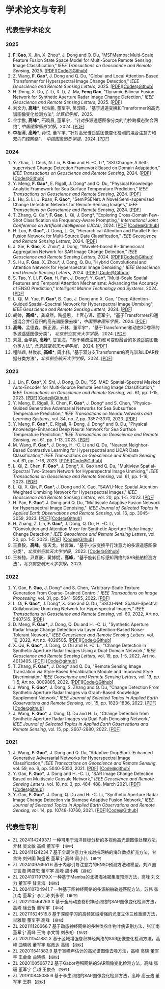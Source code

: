 # 学术论文与专利

## 代表性学术论文

### **2025**
1. **F. Gao**, X. Jin, X. Zhou*, J. Dong and Q. Du, "MSFMamba: Multi-Scale Feature Fusion State Space Model for Multi-Source Remote Sensing Image Classification," *IEEE Transactions on Geoscience and Remote Sensing*, 2025. [[PDF](<https://ieeexplore.ieee.org/document/10856240/>)][[Code@Github](<https://github.com/oucailab/MSFMamba>)]
1. Z. Wang, **F. Gao***, J. Dong and Q. Du, "Global and Local Attention-Based Transformer for Hyperspectral Image Change Detection," *IEEE Geoscience and Remote Sensing Letters*, 2025. [[PDF](<https://ieeexplore.ieee.org/document/10766648>)][[Code@Github](<https://github.com/summitgao/GLAFormer>)]
1. H. Dong, X. Du, Z. Li, X. Li, Z. Ma, **Feng Gao**, "Dynamic Bilinear Fusion Network for Synthetic Aperture Radar Image Change Detection," *IEEE Geoscience and Remote Sensing Letters*, 2025. [[PDF](<https://ieeexplore.ieee.org/document/10848167>)]
1. 刘文力, **高峰\***, 张浩鹏, 董军宇, 吴淳桐，"基于通道变换和Transformer的高光谱图像变化检测方法", *计算机学报*，2025.
1. 金学鹏, **高峰\***, 石晓晨, 董军宇，"针对多源遥感图像分类的门控跨模态聚合网络", *中国图象图形学报*，2024. [[PDF](<https://cjig.cn/zh/article/doi/10.11834/jig.240359/>)]
1. 李相潭, **高峰\***, 孙悦, 董军宇, "针对高光谱遥感图像变化检测的混合注意力和双向门控网络"， *中国图象图形学报*，2024. [[PDF](<https://cjig.cn/zh/article/doi/10.11834/jig.240360/>)]


### **2024**
1. Y. Zhao, T. Celik, N. Liu, **F. Gao** and H. -C. Li*, "SSLChange: A Self-supervised Change Detection Framework Based on Domain Adaptation," *IEEE Transactions on Geoscience and Remote Sensing*, 2024. [[PDF](<https://ieeexplore.ieee.org/document/10741199>)][[Code@Github](https://github.com/MarsZhaoYT/SSLChange)]
1. Y. Meng, **F. Gao\***, E. Rigall, J. Dong* and Q. Du, "Physical Knowledge Analytic Framework for Sea Surface Temperature Prediction,"  *IEEE Transactions on Geoscience and Remote Sensing*, 2024. [[PDF](<https://ieeexplore.ieee.org/document/10699380>)]
1. L. Hu, S. Li, J. Ruan, **F. Gao\***, "SemiPSENet: A Novel Semi-supervised Change Detection Network for Remote Sensing Images," *IEEE Transactions on Geoscience and Remote Sensing*, 2024. [[PDF](<https://ieeexplore.ieee.org/document/10613832>)]
1. T. Zhang, Q. Cai*, **F. Gao**, L. Qi, J. Dong*, "Exploring Cross-Domain Few-Shot Classification via Frequency-Aware Prompting," *International Joint Conference on Artificial Intelligence (IJCAI)*, 2024. [[PDF](<https://arxiv.org/abs/2406.16422>)][[Code@Github](<https://github.com/tinkez/FAP_CDFSC>)]
1. H. Luo, **F. Gao\***, J. Dong, L. Qi, "Hierarchical Attention and Parallel Filter Fusion Network for Multi-Source Data Classification," *IEEE Geoscience and Remote Sensing Letters*, 2024. [[PDF](<https://ieeexplore.ieee.org/document/10643609>)]
1. J. Xie, **F. Gao**, X. Zhou*, J. Dong, "Wavelet-based Bi-dimensional Aggregation Network for SAR Image Change Detection," *IEEE Geoscience and Remote Sensing Letters*, 2024. [[PDF](<https://ieeexplore.ieee.org/document/10605827>)][[Code@Github](<https://github.com/xuwayyy/WBANet>)]
1. S. Hu, **F. Gao**, X. Zhou*, J. Dong, Q. Du, "Hybrid Convolutional and Attention Network for Hyperspectral Image Denoising," *IEEE Geoscience and Remote Sensing Letters*, 2024. [[PDF](<https://ieeexplore.ieee.org/document/10445289>)] [[Code@Github](<https://github.com/summitgao/HCANet>)]
1. S. Tao, Y. Li, **F. Gao**, H. Fan, J. Dong*, Y. Gan*, "Multi-Scale Spatial Features and Temporal Attention Mechanisms: Advancing the Accuracy of ENSO Prediction," *Intelligent Marine Technology and Systems*, 2024. [[PDF](<https://link.springer.com/article/10.1007/s44295-023-00017-w>)]
1. L. Qi, M. Yue, **F. Gao***, B. Cao, J. Dong and X. Gao, "Deep Attention-Guided Spatial–Spectral Network for Hyperspectral Image Unmixing", *IEEE Geoscience and Remote Sensing Letters*, 2024. [[PDF](<https://ieeexplore.ieee.org/document/10371391>)]
1. 胡帅，**高峰***，龚卓然，陶盛恩，上官心语，董军宇，"基于Transformer和通道混合并行卷积的高光谱图像去噪"，*中国图象图形学报*，2024. [[PDF](<https://cjig.cn/zh/article/doi/10.11834/jig.230381/>)]
1. **高峰**，孟德森，解正源，亓林，董军宇*，"基于Transformer和动态3D卷积的多源遥感图像分类"， *北京航空航天大学学报*，2024.  [[PDF](<https://bhxb.buaa.edu.cn/bhzk/cn/article/doi/10.13700/j.bh.1001-5965.2022.0397>)]
1. 刘晟, 金学鹏, **高峰\***, 甘言海，"基于稀疏注意力和可变形融合的多源遥感图像分类方法", *北京航空航天大学学报*， 2024. [[PDF](<https://bhxb.buaa.edu.cn/bhzk/cn/article/doi/10.13700/j.bh.1001-5965.2024.0480>)]
1. 程陆瑶, 林俊彦, **高峰\***, 周小伟, "基于双分支Transformer的高光谱和LiDAR数据分类方法"，*北京航空航天大学学报*，2024. [[PDF](<https://bhxb.buaa.edu.cn/bhzk/cn/article/doi/10.13700/j.bh.1001-5965.2024.0479>)]


### **2023**
1. J. Lin, **F. Gao***, X. Shi, J. Dong, Q. Du, "SS-MAE: Spatial-Spectral Masked Auto-Encoder for Multi-Source Remote Sensing Image Classification," *IEEE Transactions on Geoscience and Remote Sensing*, vol. 61, pp. 1-15, 2023. [[PDF](<https://arxiv.org/abs/2311.04442>)][[Code@Github](<https://github.com/summitgao/SS-MAE>)]
1. Y. Meng, E. Rigall, X. Chen, **F. Gao***, J. Dong* and S. Chen, "Physics-Guided Generative Adversarial Networks for Sea Subsurface Temperature Prediction," *IEEE Transactions on Neural Networks and Learning Systems*, vol. 34, no. 7, pp. 3357-3370, 2023. [[PDF](<https://arxiv.org/abs/2111.03064>)]
1. Y. Meng, **F. Gao\***, E. Rigall, R. Dong, J. Dong\* and Q. Du, "Physical Knowledge-Enhanced Deep Neural Network for Sea Surface Temperature Prediction," *IEEE Transactions on Geoscience and Remote Sensing*, vol. 61, pp. 1-13, 2023. [[PDF](<https://ieeexplore.ieee.org/document/10068549>)]
1. M. Wang, **F. Gao\***, J. Dong, H. -C. Li and Q. Du, "Nearest Neighbor-Based Contrastive Learning for Hyperspectral and LiDAR Data Classification," *IEEE Transactions on Geoscience and Remote Sensing*, vol. 61, pp. 1-16, 2023. \[[PDF](https://ieeexplore.ieee.org/document/10015054)]\[[Code@Github](https://github.com/summitgao/NNCNet)]
1. L. Qi, Z. Chen, **F. Gao\***, J. Dong\*, X. Gao and Q. Du, "Multiview Spatial-Spectral Two-Stream Network for Hyperspectral Image Unmixing," *IEEE Transactions on Geoscience and Remote Sensing*, vol. 61, pp. 1-16, 2023. \[[PDF](https://ieeexplore.ieee.org/document/10018370)]
1. L. Qi, X. Qin, **F. Gao***, J. Dong and X. Gao, "SAWU-Net: Spatial Attention Weighted Unmixing Network for Hyperspectral Images," *IEEE Geoscience and Remote Sensing Letters*, vol. 20, pp. 1-5, 2023. [[PDF](<https://ieeexplore.ieee.org/abstract/document/10113313>)]
1. H. Pan, **F. Gao***, J. Dong and Q. Du, "Multiscale Adaptive Fusion Network for Hyperspectral Image Denoising,"  *IEEE Journal of Selected Topics in Applied Earth Observations and Remote Sensing*, vol. 16, pp. 3045-3059, 2023. [[PDF](<https://ieeexplore.ieee.org/document/10078381>)][[Code@Github](<https://github.com/summitgao/MAFNet>)]
1. H. Zhang, Z. Lin, **F. Gao***, J. Dong, Q. Du, H. -C. Li, "Convolution and Attention Mixer for Synthetic Aperture Radar Image Change Detection," *IEEE Geoscience and Remote Sensing Letters*, vol. 20, pp. 1-5, 2023. [[PDF](<https://ieeexplore.ieee.org/document/10262014>)] [[Code@Github](<https://github.com/summitgao/CAMixer>)]
1. 王嘉毅，**高峰**，张天戈，甘言海，"基于小波变换平行注意力的多源遥感图像分类"，*北京航空航天大学学报*，2023. [[Code@Github](<https://github.com/summitgao/WPANet>)]
1. 王梓懿，尹嘉豪，黄博斌，**高峰**，"基于旋转目标感知网络的SAR船舶检测方法"，*北京航空航天大学学报*，2023. 

### **2022**
1. Y. Gan, **F. Gao**, J. Dong* and S. Chen, "Arbitrary-Scale Texture Generation From Coarse-Grained Control," *IEEE Transactions on Image Processing*, vol. 31, pp. 5841-5855, 2022. \[[PDF](https://ieeexplore.ieee.org/document/9875113)] 
1. L. Qi, **F. Gao\***, J. Dong\*, X. Gao and Q. Du, "SSCU-Net: Spatial–Spectral Collaborative Unmixing Network for Hyperspectral Images," *IEEE Transactions on Geoscience and Remote Sensing*, vol. 60, 2022, Art no. 5407515. \[[PDF](https://arxiv.org/abs/2203.06375)] 
1. D. Meng, **F. Gao\***, J. Dong, Q. Du and H. -C. Li, "Synthetic Aperture Radar Image Change Detection via Layer Attention-Based Noise-Tolerant Network," *IEEE Geoscience and Remote Sensing Letters*, vol. 19, 2022, Art no. 4026505. \[[PDF](https://ieeexplore.ieee.org/document/9868351)]\[[Code@Github](https://github.com/summitgao/LANTNet)] 
1. X. Qu, **F. Gao\***, J. Dong, Q. Du and H. -C. Li, "Change Detection in Synthetic Aperture Radar Images Using a Dual-Domain Network," *IEEE Geoscience and Remote Sensing Letters*, vol. 19, pp. 1-5, 2022, Art no. 4013405. \[[PDF](https://arxiv.org/pdf/2104.06699.pdf)] \[[Code@github](https://github.com/summitgao/SAR%5C_CD%5C_DDNet)] 
1. T. Zhang, **F. Gao\***, J. Dong\* and Q. Du, "Remote Sensing Image Translation via Style-Based Recalibration Module and Improved Style Discriminator," *IEEE Geoscience and Remote Sensing Letters*, vol. 19, pp. 1-5, Art no. 8009805, 2022. [[PDF](https://ieeexplore.ieee.org/document/9391996)]\[[Code@Github](https://github.com/summitgao/RSIT%5C_SRM%5C_ISD)]
1. J. Wang, **F. Gao\***, J. Dong, S. Zhang and Q. Du, "Change Detection From Synthetic Aperture Radar Images via Graph-Based Knowledge Supplement Network," *IEEE Journal of Selected Topics in Applied Earth Observations and Remote Sensing*, vol. 15, pp. 1823-1836, 2022. \[[PDF](https://ieeexplore.ieee.org/document/9699382)] \[[Code@github](https://github.com/summitgao/SAR%5C_CD%5C_GKSNet)] 
1. J. Wang, **F. Gao***, J. Dong, Q. Du and H. Li, "Change Detection from Synthetic Aperture Radar Images via Dual Path Denoising Network," *IEEE Journal of Selected Topics in Applied Earth Observations and Remote Sensing*, vol. 15, pp. 2667-2680, 2022. \[[PDF](https://ieeexplore.ieee.org/document/9736680)]


### **2021**
1. J. Wang, **F. Gao\***, J. Dong and Q. Du, "Adaptive DropBlock-Enhanced Generative Adversarial Networks for Hyperspectral Image Classification," *IEEE Transactions on Geoscience and Remote Sensing*, vol. 59, no. 6, pp. 5040-5053, 2021. \[[PDF](https://gaopursuit.oss-cn-beijing.aliyuncs.com/pub/tgrs20%5C_adgan%5C_hyperspectral%5C_image%5C_classification.pdf)] \[[Code@github](https://github.com/summitgao/HC%5C_ADGAN)] 
1. Y. Gao, **F. Gao\***, J. Dong and H. -C. Li, "SAR Image Change Detection Based on Multiscale Capsule Network," *IEEE Geoscience and Remote Sensing Letters*, vol. 18, no. 3, pp. 484-488, March 2021. \[[PDF](https://gaopursuit.oss-cn-beijing.aliyuncs.com/pub/grsl20%5C_SAR%5C_change%5C_detection%5C_capusule%5C_network.pdf)] \[[Code@github](https://github.com/summitgao/SAR%5C_CD%5C_MS%5C_CapsNet)] 
1. Y. Gao, **F. Gao\***, J. Dong, Q. Du and H. -C. Li, "Synthetic Aperture Radar Image Change Detection via Siamese Adaptive Fusion Network," *IEEE Journal of Selected Topics in Applied Earth Observations and Remote Sensing*, vol. 14, pp. 10748-10760, 2021. \[[PDF](https://ieeexplore.ieee.org/document/9576639)]\[[Code@Github](https://github.com/summitgao/SAR%5C_CD%5C_SAFNet)]

## 代表性专利

- ZL 202411424937.1 一种可用于海洋目标分析的多视角高光谱图像处理方法，亓林  吴文敏  高峰  董军宇 `【审中】`
- ZL 202411124234.7 基于全局注意力生成对抗网络的海洋数据扩充方法，甘言海  刘兴国  陶盛恩  董军宇  高峰  周小伟  `【审中】`
- ZL 202410976951.6 基于内容引导注意力的ENSO预测方法和模型，刘兴国  甘言海  陶盛恩  董军宇  高峰  周小伟 `【授权】`
- ZL 202410719179.X 一种基于Mamba的北极海冰密集度预测方法，高峰  刘文力  董军宇  甘言海  `【授权】`
- ZL 202410704941.7 一种基于图神经网络的多源船舶轨迹匹配方法，苏伟  张江南  董军宇  李江涛  刘永硕 `【审中】`
- ZL 202210564263.X 基于全局动态卷积神经网络的SAR图像变化检测方法，高峰  徐云哲  董军宇 `【审中】`
- ZL 202111524515.8 基于深度学习的高频区域增强的光度立体三维重建方法，举雅琨  董军宇  高峰 `【授权】`
- ZL 202111120666.7 基于动态神经网络的多种类农作物叶病识别方法，张江南  董军宇  高峰  王海  李文博  刘永朔   `【授权】`
- ZL 202011541881.X 基于区域增强卷积神经网络的SAR图像变化检测方法，高峰  曲晓帆  董军宇  赵政达  高琰   `【授权】`
- ZL 202011541883.9 基于盲噪声估计的高光谱图像去噪方法，高峰  高琰  董军宇  王会金  曲晓帆    `【授权】`
- ZL 202010056677.2 基于Gabor卷积网络的SAR图像变化检测方法，高峰  张珊  董军宇  吕越  王俊杰   `【授权】`
- ZL 201910845085.6 基于孪生网络的SAR图像变化检测方法，高峰  高云浩  董军宇  王群   `【授权】`


















